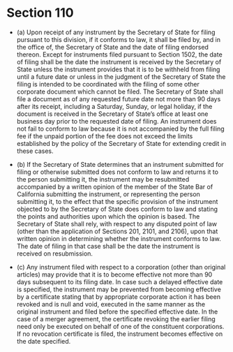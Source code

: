 # Section 110

- (a) Upon receipt of any instrument by the Secretary of State for filing pursuant to this division, if it conforms to law, it shall be filed by, and in the office of, the Secretary of State and the date of filing endorsed thereon. Except for instruments filed pursuant to Section 1502, the date of filing shall be the date the instrument is received by the Secretary of State unless the instrument provides that it is to be withheld from filing until a future date or unless in the judgment of the Secretary of State the filing is intended to be coordinated with the filing of some other corporate document which cannot be filed. The Secretary of State shall file a document as of any requested future date not more than 90 days after its receipt, including a Saturday, Sunday, or legal holiday, if the document is received in the Secretary of State’s office at least one business day prior to the requested date of filing. An instrument does not fail to conform to law because it is not accompanied by the full filing fee if the unpaid portion of the fee does not exceed the limits established by the policy of the Secretary of State for extending credit in these cases.

- (b) If the Secretary of State determines that an instrument submitted for filing or otherwise submitted does not conform to law and returns it to the person submitting it, the instrument may be resubmitted accompanied by a written opinion of the member of the State Bar of California submitting the instrument, or representing the person submitting it, to the effect that the specific provision of the instrument objected to by the Secretary of State does conform to law and stating the points and authorities upon which the opinion is based. The Secretary of State shall rely, with respect to any disputed point of law (other than the application of Sections 201, 2101, and 2106), upon that written opinion in determining whether the instrument conforms to law. The date of filing in that case shall be the date the instrument is received on resubmission.

- (c) Any instrument filed with respect to a corporation (other than original articles) may provide that it is to become effective not more than 90 days subsequent to its filing date. In case such a delayed effective date is specified, the instrument may be prevented from becoming effective by a certificate stating that by appropriate corporate action it has been revoked and is null and void, executed in the same manner as the original instrument and filed before the specified effective date. In the case of a merger agreement, the certificate revoking the earlier filing need only be executed on behalf of one of the constituent corporations. If no revocation certificate is filed, the instrument becomes effective on the date specified.